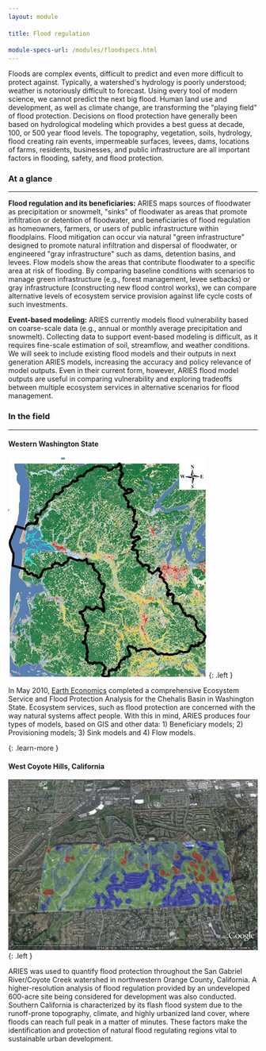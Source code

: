 ```yaml
---
layout: module

title: Flood regulation

module-specs-url: /modules/floodspecs.html
---
```

<div id="module-intro" markdown="1">

Floods are complex events, difficult to predict and even more
difficult to protect against. Typically, a watershed's hydrology is
poorly understood; weather is notoriously difficult to forecast.
Using every tool of modern science, we cannot predict the next big
flood. Human land use and development, as well as climate change, are
transforming the "playing field" of flood protection. Decisions on
flood protection have generally been based on hydrological modeling
which provides a best guess at decade, 100, or 500 year flood
levels. The topography, vegetation, soils, hydrology, flood creating
rain events, impermeable surfaces, levees, dams, locations of farms,
residents, businesses, and public infrastructure are all important
factors in flooding, safety, and flood protection.

</div>

<div id="module-at-a-glance" markdown="1">

### At a glance
----------------

**Flood regulation and its beneficiaries:** ARIES maps sources of
floodwater as precipitation or snowmelt, "sinks" of floodwater as
areas that promote infiltration or detention of floodwater, and
beneficiaries of flood regulation as homeowners, farmers, or users of
public infrastructure within floodplains.  Flood mitigation can occur
via natural "green infrastructure" designed to promote natural
infiltration and dispersal of floodwater, or engineered "gray
infrastructure" such as dams, detention basins, and levees.  Flow
models show the areas that contribute floodwater to a specific area at
risk of flooding.  By comparing baseline conditions with scenarios to
manage green infrastructure (e.g., forest management, levee setbacks)
or gray infrastructure (constructing new flood control works), we can
compare alternative levels of ecosystem service provision against life
cycle costs of such investments.

**Event-based modeling:** ARIES currently models flood vulnerability
based on coarse-scale data (e.g., annual or monthly average
precipitation and snowmelt).  Collecting data to support event-based
modeling is difficult, as it requires fine-scale estimation of soil,
streamflow, and weather conditions.  We will seek to include existing
flood models and their outputs in next generation ARIES models,
increasing the accuracy and policy relevance of model outputs.  Even
in their current form, however, ARIES flood model outputs are useful
in comparing vulnerability and exploring tradeoffs between multiple
ecosystem services in alternative scenarios for flood management.

</div>

<div id="module-in-the-field" markdown="1">

### In the field
-----------------

#### Western Washington State

![](/images/chehalis.jpg)
{: .left }

In May 2010, [Earth Economics](http://www.eartheconomics.org/)
completed a comprehensive Ecosystem Service and Flood Protection
Analysis for the Chehalis Basin in Washington State. Ecosystem
services, such as flood protection are concerned with the way natural
systems affect people. With this in mind, ARIES produces four types of
models, based on GIS and other data: 1) Beneficiary models; 2)
Provisioning models; 3) Sink models and 4) Flow models.

[ ](/case_studies/westernwa.html)
{: .learn-more }

#### West Coyote Hills, California

![](/images/CoyoteHillsCarbonUptake.jpg)
{: .left }

ARIES was used to quantify flood protection throughout the San Gabriel
River/Coyote Creek watershed in northwestern Orange County,
California.  A higher-resolution analysis of flood regulation provided
by an undeveloped 600-acre site being considered for development was
also conducted.  Southern California is characterized by its flash
flood system due to the runoff-prone topography, climate, and highly
urbanized land cover, where floods can reach full peak in a matter of
minutes.  These factors make the identification and protection of
natural flood regulating regions vital to sustainable urban
development.

</div>
